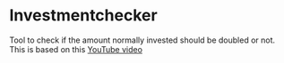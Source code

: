 # Investmentchecker

Tool to check if the amount normally invested should be doubled or not. This is based on this [YouTube video](https://www.youtube.com/watch?v=m5jMGEhx78s)

